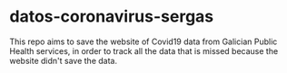 # datos-coronavirus-sergas
This repo aims to save the website of Covid19 data from Galician Public Health services, in order to track all the data that is missed because the website didn't save the data.
